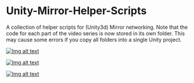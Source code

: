 # Unity-Mirror-Helper-Scripts
A collection of helper scripts for (Unity3d) Mirror networking. Note that the code for each part of the video series is now stored in its own folder. This may cause some errors if you copy all folders into a single Unity project.

[![Img alt text](https://img.youtube.com/vi/jw6O2oUgb20/0.jpg)](https://www.youtube.com/watch?v=jw6O2oUgb20)

[![Img alt text](https://img.youtube.com/vi/fnR982fjB3Y/0.jpg)](https://www.youtube.com/watch?v=jw6O2oUgb20)

[![Img alt text](https://img.youtube.com/vi/d_5S1qLqVKg/0.jpg)](https://www.youtube.com/watch?v=jw6O2oUgb20)




